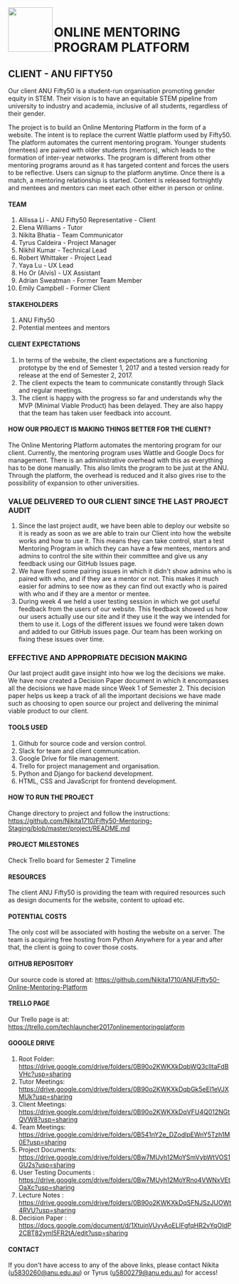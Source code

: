 <img src="project/static/static/Homepage/img/logo.png" width="100" height="100" align="left">

# ONLINE MENTORING PROGRAM PLATFORM

## CLIENT - ANU FIFTY50

Our client ANU Fifty50 is a student-run organisation promoting gender equity in STEM. Their vision is to have an equitable STEM pipeline from university to industry and academia, inclusive of all students, regardless of their gender.

The project is to build an Online Mentoring Platform in the form of a website. The intent is to replace the current Wattle platform used by Fifty50. The platform automates the current mentoring program. Younger students (mentees) are paired with older students (mentors), which leads to the formation of inter-year networks. The program is different from other mentoring programs around as it has targeted content and forces the users to be reflective. Users can signup to the platform anytime. Once there is a match, a mentoring relationship is started. Content is released fortnightly and mentees and mentors can meet each other either in person or online.

#### TEAM
1. Allissa Li - ANU Fifty50 Representative - Client
2. Elena Williams - Tutor
3. Nikita Bhatia - Team Communicator
4. Tyrus Caldeira - Project Manager
5. Nikhil Kumar - Technical Lead
6. Robert Whittaker - Project Lead
7. Yaya Lu - UX Lead
8. Ho Or (Alvis) - UX Assistant
9. Adrian Sweatman - Former Team Member
10. Emily Campbell - Former Client

#### STAKEHOLDERS
1. ANU Fifty50
2. Potential mentees and mentors

#### CLIENT EXPECTATIONS
1. In terms of the website, the client expectations are a functioning prototype by the end of Semester 1, 2017 and a tested version ready for release at the end of Semester 2, 2017.
2. The client expects the team to communicate constantly through Slack and regular meetings.
3. The client is happy with the progress so far and understands why the MVP (Minimal Viable Product) has been delayed. They are also happy that the team has taken user feedback into account.

#### HOW OUR PROJECT IS MAKING THINGS BETTER FOR THE CLIENT?
The Online Mentoring Platform automates the mentoring program for our client. Currently, the mentoring program uses Wattle and Google Docs for management. There is an administrative overhead with this as everything has to be done manually. This also limits the program to be just at the ANU. Through the platform, the overhead is reduced and it also gives rise to the possibility of expansion to other universities.  

### VALUE DELIVERED TO OUR CLIENT SINCE THE LAST PROJECT AUDIT
1. Since the last project audit, we have been able to deploy our website so it is ready as soon as we are able to train our Client into how the website works and how to use it. This means they can take control, start a test Mentoring Program in which they can have a few mentees, mentors and admins to control the site within their committee and give us any feedback using our GitHub Issues page. 
2. We have fixed some pairing issues in which it didn't show admins who is paired with who, and if they are a mentor or not. This makes it much easier for admins to see now as they can find out exactly who is paired with who and if they are a mentor or mentee. 
3. During week 4 we held a user testing session in which we got useful feedback from the users of our website. This feedback showed us how our users actually use our site and if they use it the way we intended for them to use it. Logs of the different issues we found were taken down and added to our GitHub issues page. Our team has been working on fixing these issues over time. 

### EFFECTIVE AND APPROPRIATE DECISION MAKING
Our last project audit gave insight into how we log the decisions we make. We have now created a Decision Paper document in which it encompasses all the decisions we have made since Week 1 of Semester 2. This decision paper helps us keep a track of all the important decisions we have made such as choosing to open source our project and delivering the minimal viable product to our client. 

#### TOOLS USED
1. Github for source code and version control.
2. Slack for team and client communication.
3. Google Drive for file management.
4. Trello for project management and organisation.
5. Python and Django for backend development.
6. HTML, CSS and JavaScript for frontend development.

#### HOW TO RUN THE PROJECT
Change directory to project and follow the instructions:
https://github.com/Nikita1710/Fifty50-Mentoring-Staging/blob/master/project/README.md

#### PROJECT MILESTONES
Check Trello board for Semester 2 Timeline

#### RESOURCES
The client ANU Fifty50 is providing the team with required resources such as design documents for the website, content to upload etc.

#### POTENTIAL COSTS
The only cost will be associated with hosting the website on a server. The team is acquiring free hosting from Python Anywhere for a year and after that, the client is going to cover those costs. 

#### GITHUB REPOSITORY 
Our source code is stored at: 
https://github.com/Nikita1710/ANUFifty50-Online-Mentoring-Platform

#### TRELLO PAGE
Our Trello page is at: 
https://trello.com/techlauncher2017onlinementoringplatform

#### GOOGLE DRIVE
1. Root Folder: https://drive.google.com/drive/folders/0B90o2KWKXkDqbWQ3clltaFdBVHc?usp=sharing
2. Tutor Meetings: https://drive.google.com/drive/folders/0B90o2KWKXkDqbGk5eEI1eVJXMUk?usp=sharing
3. Client Meetings:
https://drive.google.com/drive/folders/0B90o2KWKXkDqVFU4Q012NGtQVW8?usp=sharing
4. Team Meetings:
https://drive.google.com/drive/folders/0B541nY2e_DZodlpEWnY5Tzh1M0E?usp=sharing
5. Project Documents: https://drive.google.com/drive/folders/0Bw7MUyh12MoYSmVybWtVOS1GU2s?usp=sharing
6. User Testing Documents : https://drive.google.com/drive/folders/0Bw7MUyh12MoYRno4VWNxVEtOaXc?usp=sharing
7. Lecture Notes : https://drive.google.com/drive/folders/0B90o2KWKXkDqSFNJSzJUOWt4RVU?usp=sharing
8. Decision Paper : https://docs.google.com/document/d/1XtujnVUvyAoELIFgfqHR2vYqOldP2CBT82ymI5FR2tA/edit?usp=sharing

#### CONTACT
If you don't have access to any of the above links, please contact
Nikita (u5830260@anu.edu.au) or Tyrus (u5800279@anu.edu.au) for access!
